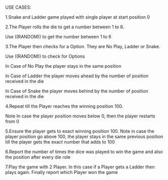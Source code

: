 USE CASES:

1.Snake and Ladder game played with single player at start position 0

2.The Player rolls the die to get a number between 1 to 6.

Use ((RANDOM)) to get the number between 1 to 6

3.The Player then checks for a Option. They are No Play, Ladder or Snake.

Use ((RANDOM)) to check for Options

In Case of No Play the player stays in the same position

In Case of Ladder the player moves ahead by the number of position received in the die

In Case of Snake the player moves behind by the number of position received in the die

4.Repeat till the Player reaches the winning position 100.

Note In case the player position moves below 0, then the player restarts from 0

5.Ensure the player gets to exact winning position 100. Note in case the player position go above 100, the player stays in the same previous position till the player gets the exact number that adds to 100

6.Report the number of times the dice was played to win the game and also the position after every die role

7.Play the game with 2 Player. In this case if a Player gets a Ladder then plays again. Finally report which Player won the game
